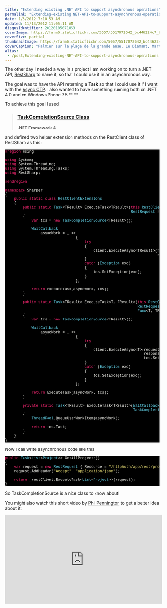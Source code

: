 ```yaml
---
title: "Extending existing .NET API to support asynchronous operations"
permalink: "Extending-existing-NET-API-to-support-asynchronous-operations"
date: 1/5/2012 7:10:53 AM
updated: 11/13/2012 11:05:11 AM
disqusIdentifier: 20120105071053
coverImage: https://farm6.staticflickr.com/5057/5517072642_bc446224c7_b.jpg
coverSize: partial
thumbnailImage: https://farm6.staticflickr.com/5057/5517072642_bc446224c7_q.jpg
coverCaption: "Palmier sur la plage de la grande anse, Le Diamant, Martinique"
alias:
 - /post/Extending-existing-NET-API-to-support-asynchronous-operations.aspx/index.html
---
```

<!-- [![Palmier sur la plage de la grande anse du diamant](http://farm6.staticflickr.com/5057/5517072642_bc446224c7_m.jpg)](http://www.flickr.com/photos/laurentkempe/5517072642/ "Palmier sur la plage de la grande anse du diamant by Laurent Kempé, on Flickr") -->

The other day I needed a way in a project I am working on to turn a .NET API, [RestSharp](http://restsharp.org/) to name it, so that I could use it in an asynchronous way.
<!-- more -->

The goal was to have the API returning a **Task<TResult>** so that I could use it if I want with the [Async CTP](http://msdn.microsoft.com/en-us/vstudio/gg316360). I also wanted to have something running both on .NET 4.0 and on Windows Phone 7.5.** **

To achieve this goal I used 

> ### [TaskCompletionSource<TResult> Class](http://msdn.microsoft.com/en-us/library/dd449174.aspx)
> 
> **.NET Framework 4**

and defined two helper extension methods on the RestClient class of RestSharp as this:

<style type="text/css">
.csharpcode, .csharpcode pre
{
	font-size: small;
	color: black;
	font-family: consolas, "Courier New", courier, monospace;
	background-color: #ffffff;
	/*white-space: pre;*/
}
.csharpcode pre { margin: 0em; }
.csharpcode .rem { color: #008000; }
.csharpcode .kwrd { color: #0000ff; }
.csharpcode .str { color: #006080; }
.csharpcode .op { color: #0000c0; }
.csharpcode .preproc { color: #cc6633; }
.csharpcode .asp { background-color: #ffff00; }
.csharpcode .html { color: #800000; }
.csharpcode .attr { color: #ff0000; }
.csharpcode .alt 
{
	background-color: #f4f4f4;
	width: 100%;
	margin: 0em;
}
.csharpcode .lnum { color: #606060; }
.code { font-size: 12px; color: #000; font-family: Consolas, "Courier New", Courier, Monospace; background-color: #F1F1F1; line-height: normal; }
.code p		{ padding: 5px; }
.code .rem	{ color: #008000; }
.code .kwrd	{ color: #0000ff; }
.code .str	{ color: #006080; }
.code .op	{ color: #0000c0; }
.code .preproc { color: #0000ff; }
.code .asp	{ background-color: #ffff00; }
.code .html { color: #800000; }
.code .attr { color: #ff0000; }
.code .alt	{ background-color: #f4f4f4; }
.code .lnum	{ color: #606060; }
</style>

<pre style="background-color: black" class="code"><span style="color: #f92672">#region </span><span style="color: #f8f8f2">using

</span><span style="color: #f92672">using </span><span style="color: #f8f8f2">System;
</span><span style="color: #f92672">using </span><span style="color: #f8f8f2">System.Threading;
</span><span style="color: #f92672">using </span><span style="color: #f8f8f2">System.Threading.Tasks;
</span><span style="color: #f92672">using </span><span style="color: #f8f8f2">RestSharp;

</span><span style="color: #f92672">#endregion

namespace </span><span style="color: #f8f8f2">Sharper
{
    </span><span style="color: #f92672">public static class </span><span style="color: #66d9ef">RestClientExtensions
    </span><span style="color: #f8f8f2">{
        </span><span style="color: #f92672">public static </span><span style="color: #66d9ef">Task</span><span style="color: #f8f8f2">&lt;TResult&gt; ExecuteTask&lt;TResult&gt;(</span><span style="color: #f92672">this </span><span style="color: #66d9ef">RestClient </span><span style="color: #f8f8f2">client,
                                                         </span><span style="color: #66d9ef">RestRequest </span><span style="color: #f8f8f2">request) </span><span style="color: #f92672">where </span><span style="color: #f8f8f2">TResult : </span><span style="color: #f92672">new</span><span style="color: #f8f8f2">()
        {
            </span><span style="color: #f92672">var </span><span style="color: #f8f8f2">tcs = </span><span style="color: #f92672">new </span><span style="color: #66d9ef">TaskCompletionSource</span><span style="color: #f8f8f2">&lt;TResult&gt;();

            </span><span style="color: #66d9ef">WaitCallback
                </span><span style="color: #f8f8f2">asyncWork = _ =&gt;
                                {
                                    </span><span style="color: #f92672">try
                                    </span><span style="color: #f8f8f2">{
                                        client.ExecuteAsync&lt;TResult&gt;(request,
                                                                     response =&gt; tcs.SetResult(response.Data));
                                    }
                                    </span><span style="color: #f92672">catch </span><span style="color: #f8f8f2">(</span><span style="color: #66d9ef">Exception </span><span style="color: #f8f8f2">exc)
                                    {
                                        tcs.SetException(exc);
                                    }
                                };

            </span><span style="color: #f92672">return </span><span style="color: #f8f8f2">ExecuteTask(asyncWork, tcs);
        }

        </span><span style="color: #f92672">public static </span><span style="color: #66d9ef">Task</span><span style="color: #f8f8f2">&lt;TResult&gt; ExecuteTask&lt;T, TResult&gt;(</span><span style="color: #f92672">this </span><span style="color: #66d9ef">RestClient </span><span style="color: #f8f8f2">client,
                                                            </span><span style="color: #66d9ef">RestRequest </span><span style="color: #f8f8f2">request,
                                                            </span><span style="color: #66d9ef">Func</span><span style="color: #f8f8f2">&lt;T, TResult&gt; adapter) </span><span style="color: #f92672">where </span><span style="color: #f8f8f2">T : </span><span style="color: #f92672">new</span><span style="color: #f8f8f2">()
        {
            </span><span style="color: #f92672">var </span><span style="color: #f8f8f2">tcs = </span><span style="color: #f92672">new </span><span style="color: #66d9ef">TaskCompletionSource</span><span style="color: #f8f8f2">&lt;TResult&gt;();

            </span><span style="color: #66d9ef">WaitCallback
                </span><span style="color: #f8f8f2">asyncWork = _ =&gt;
                                {
                                    </span><span style="color: #f92672">try
                                    </span><span style="color: #f8f8f2">{
                                        client.ExecuteAsync&lt;T&gt;(request,
                                                               response =&gt;
                                                               tcs.SetResult(adapter.Invoke(response.Data)));
                                    }
                                    </span><span style="color: #f92672">catch </span><span style="color: #f8f8f2">(</span><span style="color: #66d9ef">Exception </span><span style="color: #f8f8f2">exc)
                                    {
                                        tcs.SetException(exc);
                                    }
                                };

            </span><span style="color: #f92672">return </span><span style="color: #f8f8f2">ExecuteTask(asyncWork, tcs);
        }

        </span><span style="color: #f92672">private static </span><span style="color: #66d9ef">Task</span><span style="color: #f8f8f2">&lt;TResult&gt; ExecuteTask&lt;TResult&gt;(</span><span style="color: #66d9ef">WaitCallback </span><span style="color: #f8f8f2">asyncWork,
                                                          </span><span style="color: #66d9ef">TaskCompletionSource</span><span style="color: #f8f8f2">&lt;TResult&gt; tcs)
        {
            </span><span style="color: #66d9ef">ThreadPool</span><span style="color: #f8f8f2">.QueueUserWorkItem(asyncWork);

            </span><span style="color: #f92672">return </span><span style="color: #f8f8f2">tcs.Task;
        }
    }
}
</span></pre>

Now I can write asynchronous code like this:

<pre style="background-color: black" class="code"><span style="color: #f92672">public </span><span style="color: #66d9ef">Task</span><span style="color: #f8f8f2"><</span><span style="color: #66d9ef">List</span><span style="color: #f8f8f2"><</span><span style="color: #66d9ef">Project</span><span style="color: #f8f8f2">>> GetAllProjects()
{
    </span><span style="color: #f92672">var </span><span style="color: #f8f8f2">request = </span><span style="color: #f92672">new </span><span style="color: #66d9ef">RestRequest </span><span style="color: #f8f8f2">{ Resource = </span><span style="color: #e6db74">"/httpAuth/app/rest/projects"</span><span style="color: #f8f8f2">, RootElement = </span><span style="color: #e6db74">"project" </span><span style="color: #f8f8f2">};
    request.AddHeader(</span><span style="color: #e6db74">"Accept"</span><span style="color: #f8f8f2">, </span><span style="color: #e6db74">"application/json"</span><span style="color: #f8f8f2">);

    </span><span style="color: #f92672">return </span><span style="color: #f8f8f2">_restClient.ExecuteTask<</span><span style="color: #66d9ef">List</span><span style="color: #f8f8f2"><</span><span style="color: #66d9ef">Project</span><span style="color: #f8f8f2">>>(request);
}
</span></pre>

So TaskCompletionSource<T> is a nice class to know about!

You might also watch this short video by [Phil Pennington](http://channel9.msdn.com/Niners/philpenn) to get a better idea about it:

<iframe style="width: 512px; height: 288px" src="http://channel9.msdn.com/Blogs/philpenn/TaskCompletionSourceTResult/player?w=512&h=288" frameborder="0" scrolling="no"></iframe>
